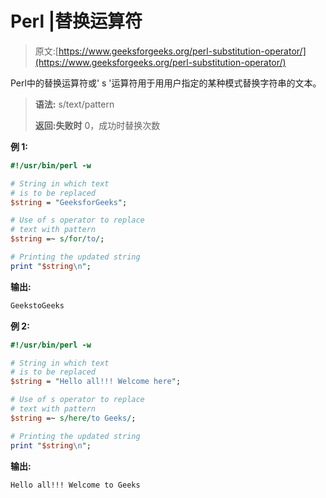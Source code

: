 # Perl |替换运算符

> 原文:[https://www.geeksforgeeks.org/perl-substitution-operator/](https://www.geeksforgeeks.org/perl-substitution-operator/)

Perl中的替换运算符或' s '运算符用于用用户指定的某种模式替换字符串的文本。

> **语法:** s/text/pattern
> 
> **返回:失败时** 0，成功时替换次数

**例 1:**

```perl
#!/usr/bin/perl -w

# String in which text 
# is to be replaced
$string = "GeeksforGeeks";

# Use of s operator to replace
# text with pattern
$string =~ s/for/to/;

# Printing the updated string
print "$string\n";
```

**输出:**

```perl
GeekstoGeeks

```

**例 2:**

```perl
#!/usr/bin/perl -w

# String in which text 
# is to be replaced
$string = "Hello all!!! Welcome here";

# Use of s operator to replace
# text with pattern
$string =~ s/here/to Geeks/;

# Printing the updated string
print "$string\n";
```

**输出:**

```perl
Hello all!!! Welcome to Geeks

```